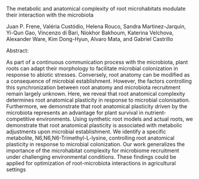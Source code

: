 The metabolic and anatomical complexity of root microhabitats modulate their interaction with the microbiota

Juan P. Frene, Valéria Custódio, Helena Rouco, Sandra Martinez-Jarquin, Yi-Qun Gao, Vincenzo di Bari, Niokhor Bakhoum, Katerina Velchova, Alexander Ware, Kim Dong-Hyun, Alvaro Mata, and Gabriel Castrillo

Abstract:

As part of a continuous communication process with the microbiota, plant roots can adapt their morphology to facilitate microbial colonization in response to abiotic stresses. Conversely, root anatomy can be modified as a consequence of microbial establishment. However, the factors controlling this synchronization between root anatomy and microbiota recruitment remain largely unknown. Here, we reveal that root anatomical complexity determines root anatomical plasticity in response to microbial colonisation. Furthermore, we demonstrate that root anatomical plasticity driven by the microbiota represents an advantage for plant survival in nutrient-competitive environments. Using synthetic root models and actual roots, we demonstrate that root anatomical plasticity is associated with metabolic adjustments upon microbial establishment. We identify a specific metabolite, N6,N6,N6-Trimethyl-L-lysine, controlling root anatomical plasticity in response to microbial colonization. Our work generalizes the importance of the microhabitat complexity for microbiome recruitment under challenging environmental conditions. These findings could be applied for optimization of root-microbiota interactions in agricultural settings

